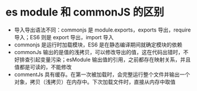 # es module 和 commonJS 的区别

- 导入导出语法不同：commonjs 是 module.exports，exports 导出，require 导入；ES6 则是 export 导出，import 导入
- commonjs 是运行时加载模块，ES6 是在静态编译期间就确定模块的依赖
- commonJs 输出的是值的浅拷贝，可以修改导出的值，这在代码出错时，不好排查引起变量污染；esModule 输出值的引用，之前都存在映射关系，并且值都是可读的，不能修改
- commentJs 具有缓存。在第一次被加载时，会完整运行整个文件并输出一个对象，拷贝（浅拷贝）在内存中。下次加载文件时，直接从内存中取值
